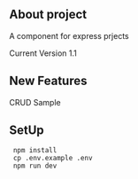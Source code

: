 ## About project

A component for express prjects

Current Version 1.1

## New Features

CRUD Sample

## SetUp

```
 npm install
 cp .env.example .env
 npm run dev

```


